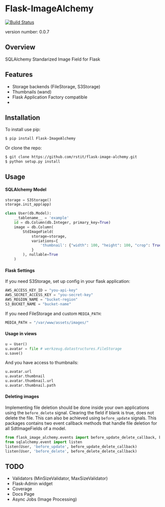 Flask-ImageAlchemy
===============================
[![Build Status](https://travis-ci.org/rstit/flask-image-alchemy.svg?branch=master)](https://travis-ci.org/rstit/flask-image-alchemy)

version number: 0.0.7

Overview
--------

SQLAlchemy Standarized Image Field for Flask

Features
--------
- Storage backends (FileStorage, S3Storage)
- Thumbnails (wand)
- Flask Application Factory compatible
-

Installation
--------------------

To install use pip:
```bash
$ pip install Flask-ImageAlchemy
```

Or clone the repo:
```bash
$ git clone https://github.com/rstit/flask-image-alchemy.git
$ python setup.py install
```
Usage
-----
#### SQLAlchemy Model
```python
storage = S3Storage()
storage.init_app(app)

class User(db.Model):
    __tablename__ = 'example'
    id = db.Column(db.Integer, primary_key=True)
    image = db.Column(
        StdImageField(
            storage=storage,
            variations={
                'thumbnail': {"width": 100, "height": 100, "crop": True}
            }
        ), nullable=True
    )
```
#### Flask Settings
If you need S3Storage, set up config in your flask application:
```python
AWS_ACCESS_KEY_ID = "you-api-key"
AWS_SECRET_ACCESS_KEY = "you-secret-key"
AWS_REGION_NAME = "bucket-region"
S3_BUCKET_NAME = "bucket-name"
```

If you need FileStorage and custom `MEDIA_PATH`:
```python
MEDIA_PATH = "/var/www/assets/images/"
```
#### Usage in views
```python
u = User()
u.avatar = file # werkzeug.datastructures.FileStorage
u.save()
```
And you have access to thumbnails:
```python
u.avatar.url
u.avatar.thumbnail
u.avatar.thumbnail.url
u.avatar.thumbnail.path
```
#### Deleting images

Implementing file deletion should be done inside your own applications using the `before_delete` 
signal. Clearing the field if blank is true, does not delete the file. This can also be achieved 
using `before_update` signals. This packages contains two event callback methods that handle file 
deletion for all SdtImageFields of a model.

```python
from flask_image_alchemy.events import before_update_delete_callback, before_delete_delete_callback
from sqlalchemy.event import listen
listen(User, 'before_update', before_update_delete_callback)
listen(User, 'before_delete', before_delete_delete_callback)
```

TODO
------------
* Validators (MinSizeValidator, MaxSizeValidator)
* Flask-Admin widget
* Coverage
* Docs Page
* Async Jobs (Image Processing)
